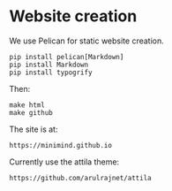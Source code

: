 # Website creation

We use Pelican for static website creation.

    pip install pelican[Markdown]
    pip install Markdown
    pip install typogrify

Then:

    make html
    make github

The site is at:

    https://minimind.github.io

Currently use the attila theme:

    https://github.com/arulrajnet/attila

